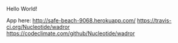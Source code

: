 Hello World!

App here: http://safe-beach-9068.herokuapp.com/
https://travis-ci.org/Nucleotide/wadror
https://codeclimate.com/github/Nucleotide/wadror
